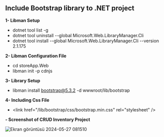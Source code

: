 
## Include Bootstrap library to .NET project

 **1- Libman Setup**

- dotnet tool list -g
- dotnet tool uninstall --global Microsoft.Web.LibraryManager.Cli
- dotnet tool install --global Microsoft.Web.LibraryManager.Cli --version 2.1.175

**2- Libman Configuration File**
- cd storeApp.Web
- libman init -p cdnjs

**3- Library Setup**
- libman install bootstrap@5.3.2 -d wwwroot/lib/bootstrap

**4- Including Css File**
-  \<link  href="/lib/bootstrap/css/bootstrap.min.css"  rel="stylesheet"  />

**- Screenshot of CRUD Inventory Project**

![Ekran görüntüsü 2024-05-27 081510](https://github.com/yigitalpkaynak/FormsApp/assets/71692297/d71165ee-350b-49d4-92f6-9b64db63201a)
